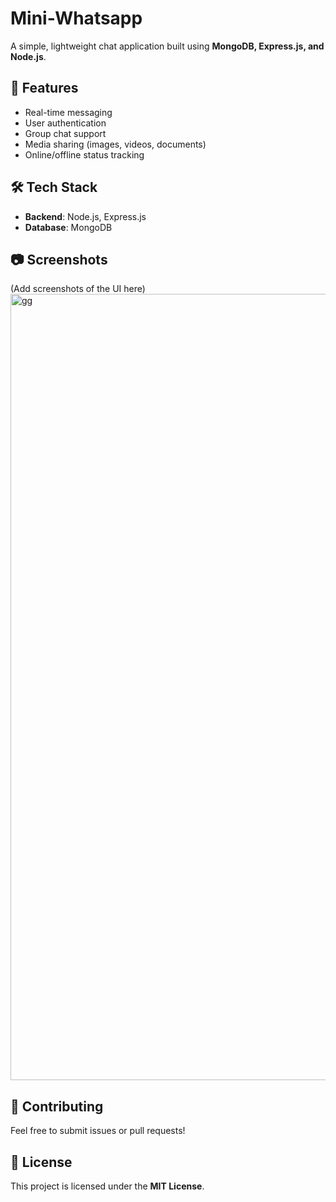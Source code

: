# Mini-Whatsapp

A simple, lightweight chat application built using **MongoDB, Express.js, and Node.js**.

## 🚀 Features
- Real-time messaging  
- User authentication  
- Group chat support  
- Media sharing (images, videos, documents)  
- Online/offline status tracking  

## 🛠️ Tech Stack
- **Backend**: Node.js, Express.js  
- **Database**: MongoDB  


## 📷 Screenshots  
(Add screenshots of the UI here)  
<img width="1258" alt="gg" src="https://github.com/user-attachments/assets/98eee5f9-2310-424e-be93-32a60720b3f1" />


## 🤝 Contributing  
Feel free to submit issues or pull requests!  

## 📜 License  
This project is licensed under the **MIT License**.

